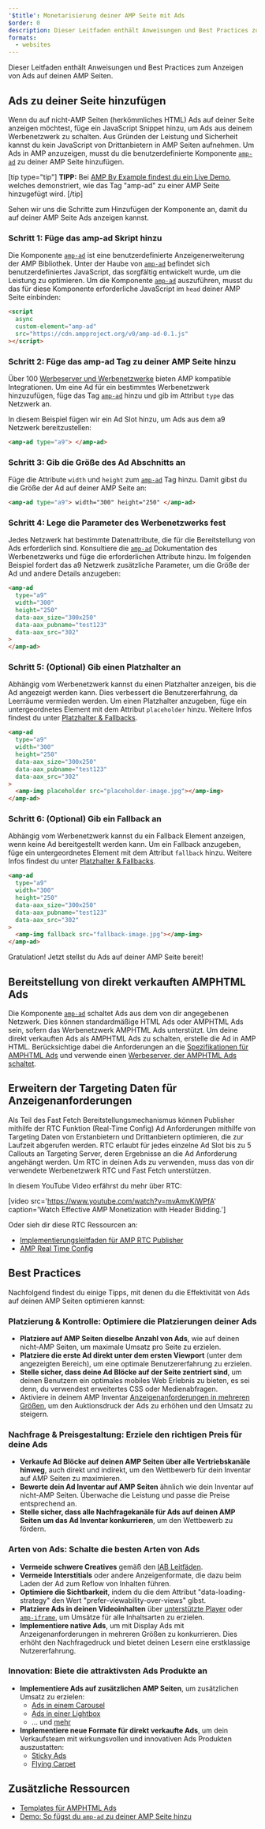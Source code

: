 ```yaml
---
'$title': Monetarisierung deiner AMP Seite mit Ads
$order: 0
description: Dieser Leitfaden enthält Anweisungen und Best Practices zum Anzeigen von Ads auf deinen AMP Seiten.  Um Ads in AMP anzuzeigen, musst du zu deiner …
formats:
  - websites
---
```


Dieser Leitfaden enthält Anweisungen und Best Practices zum Anzeigen von Ads auf deinen AMP Seiten.

## Ads zu deiner Seite hinzufügen

Wenn du auf nicht-AMP Seiten (herkömmliches HTML) Ads auf deiner Seite anzeigen möchtest, füge ein JavaScript Snippet hinzu, um Ads aus deinem Werbenetzwerk zu schalten. Aus Gründen der Leistung und Sicherheit kannst du kein JavaScript von Drittanbietern in AMP Seiten aufnehmen. Um Ads in AMP anzuzeigen, musst du die benutzerdefinierte Komponente [`amp-ad`](../../../../documentation/components/reference/amp-ad.md) zu deiner AMP Seite hinzufügen.

[tip type="tip"] **TIPP:** Bei [AMP By Example findest du ein Live Demo](../../../../documentation/components/reference/amp-ad.md), welches demonstriert, wie das Tag "amp-ad" zu einer AMP Seite hinzugefügt wird. [/tip]

Sehen wir uns die Schritte zum Hinzufügen der Komponente an, damit du auf deiner AMP Seite Ads anzeigen kannst.

### Schritt 1: Füge das amp-ad Skript hinzu

Die Komponente [`amp-ad`](../../../../documentation/components/reference/amp-ad.md) ist eine benutzerdefinierte Anzeigenerweiterung der AMP Bibliothek. Unter der Haube von [`amp-ad`](../../../../documentation/components/reference/amp-ad.md) befindet sich benutzerdefiniertes JavaScript, das sorgfältig entwickelt wurde, um die Leistung zu optimieren. Um die Komponente [`amp-ad`](../../../../documentation/components/reference/amp-ad.md) auszuführen, musst du das für diese Komponente erforderliche JavaScript im `head` deiner AMP Seite einbinden:

```html
<script
  async
  custom-element="amp-ad"
  src="https://cdn.ampproject.org/v0/amp-ad-0.1.js"
></script>
```

### Schritt 2: Füge das amp-ad Tag zu deiner AMP Seite hinzu

Über 100 [Werbeserver und Werbenetzwerke](ads_vendors.md) bieten AMP kompatible Integrationen. Um eine Ad für ein bestimmtes Werbenetzwerk hinzuzufügen, füge das Tag [`amp-ad`](../../../../documentation/components/reference/amp-ad.md) hinzu und gib im Attribut `type` das Netzwerk an.

In diesem Beispiel fügen wir ein Ad Slot hinzu, um Ads aus dem a9 Netzwerk bereitzustellen:

```html
<amp-ad type="a9"> </amp-ad>
```

### Schritt 3: Gib die Größe des Ad Abschnitts an

Füge die Attribute `width` und `height` zum [`amp-ad`](../../../../documentation/components/reference/amp-ad.md) Tag hinzu. Damit gibst du die Größe der Ad auf deiner AMP Seite an:

```html
<amp-ad type="a9"> width="300" height="250" </amp-ad>
```

### Schritt 4: Lege die Parameter des Werbenetzwerks fest

Jedes Netzwerk hat bestimmte Datenattribute, die für die Bereitstellung von Ads erforderlich sind. Konsultiere die [`amp-ad`](../../../../documentation/components/reference/amp-ad.md) Dokumentation des Werbenetzwerks und füge die erforderlichen Attribute hinzu. Im folgenden Beispiel fordert das a9 Netzwerk zusätzliche Parameter, um die Größe der Ad und andere Details anzugeben:

```html
<amp-ad
  type="a9"
  width="300"
  height="250"
  data-aax_size="300x250"
  data-aax_pubname="test123"
  data-aax_src="302"
>
</amp-ad>
```

### Schritt 5: (Optional) Gib einen Platzhalter an

Abhängig vom Werbenetzwerk kannst du einen Platzhalter anzeigen, bis die Ad angezeigt werden kann. Dies verbessert die Benutzererfahrung, da Leerräume vermieden werden. Um einen Platzhalter anzugeben, füge ein untergeordnetes Element mit dem Attribut `placeholder` hinzu. Weitere Infos findest du unter [Platzhalter & Fallbacks](../../../../documentation/guides-and-tutorials/develop/style_and_layout/placeholders.md).

```html
<amp-ad
  type="a9"
  width="300"
  height="250"
  data-aax_size="300x250"
  data-aax_pubname="test123"
  data-aax_src="302"
>
  <amp-img placeholder src="placeholder-image.jpg"></amp-img>
</amp-ad>
```

### Schritt 6: (Optional) Gib ein Fallback an

Abhängig vom Werbenetzwerk kannst du ein Fallback Element anzeigen, wenn keine Ad bereitgestellt werden kann. Um ein Fallback anzugeben, füge ein untergeordnetes Element mit dem Attribut `fallback` hinzu. Weitere Infos findest du unter [Platzhalter & Fallbacks](../../../../documentation/guides-and-tutorials/develop/style_and_layout/placeholders.md).

```html
<amp-ad
  type="a9"
  width="300"
  height="250"
  data-aax_size="300x250"
  data-aax_pubname="test123"
  data-aax_src="302"
>
  <amp-img fallback src="fallback-image.jpg"></amp-img>
</amp-ad>
```

Gratulation! Jetzt stellst du Ads auf deiner AMP Seite bereit!

## Bereitstellung von direkt verkauften AMPHTML Ads

Die Komponente [`amp-ad`](../../../../documentation/components/reference/amp-ad.md) schaltet Ads aus dem von dir angegebenen Netzwerk. Dies können standardmäßige HTML Ads oder AMPHTML Ads sein, sofern das Werbenetzwerk AMPHTML Ads unterstützt. Um deine direkt verkauften Ads als AMPHTML Ads zu schalten, erstelle die Ad in AMP HTML. Berücksichtige dabei die Anforderungen an die [Spezifikationen für AMPHTML Ads](../../../../documentation/guides-and-tutorials/learn/a4a_spec.md) und verwende einen [Werbeserver, der AMPHTML Ads schaltet](https://github.com/ampproject/amphtml/blob/master/ads/google/a4a/docs/a4a-readme.md#publishers).

## Erweitern der Targeting Daten für Anzeigenanforderungen

Als Teil des Fast Fetch Bereitstellungsmechanismus können Publisher mithilfe der RTC Funktion (Real-Time Config) Ad Anforderungen mithilfe von Targeting Daten von Erstanbietern und Drittanbietern optimieren, die zur Laufzeit abgerufen werden. RTC erlaubt für jedes einzelne Ad Slot bis zu 5 Callouts an Targeting Server, deren Ergebnisse an die Ad Anforderung angehängt werden. Um RTC in deinen Ads zu verwenden, muss das von dir verwendete Werbenetzwerk RTC und Fast Fetch unterstützen.

In diesem YouTube Video erfährst du mehr über RTC:

[video src='https://www.youtube.com/watch?v=mvAmvKiWPfA' caption='Watch Effective AMP Monetization with Header Bidding.']

Oder sieh dir diese RTC Ressourcen an:

- [Implementierungsleitfaden für AMP RTC Publisher](https://github.com/ampproject/amphtml/blob/master/extensions/amp-a4a/rtc-publisher-implementation-guide.md)
- [AMP Real Time Config](https://github.com/ampproject/amphtml/blob/master/extensions/amp-a4a/rtc-documentation.md)

## Best Practices

Nachfolgend findest du einige Tipps, mit denen du die Effektivität von Ads auf deinen AMP Seiten optimieren kannst:

### Platzierung & Kontrolle: Optimiere die Platzierungen deiner Ads

- **Platziere auf AMP Seiten dieselbe Anzahl von Ads**, wie auf deinen nicht-AMP Seiten, um maximale Umsatz pro Seite zu erzielen.
- **Platziere die erste Ad direkt unter dem ersten Viewport** (unter dem angezeigten Bereich), um eine optimale Benutzererfahrung zu erzielen.
- **Stelle sicher, dass deine Ad Blöcke auf der Seite zentriert sind**, um deinen Benutzern ein optimales mobiles Web Erlebnis zu bieten, es sei denn, du verwendest erweitertes CSS oder Medienabfragen.
- Aktiviere in deinem AMP Inventar [Anzeigenanforderungen in mehreren Größen](https://github.com/ampproject/amphtml/blob/master/ads/README.md#support-for-multi-size-ad-requests), um den Auktionsdruck der Ads zu erhöhen und den Umsatz zu steigern.

### Nachfrage & Preisgestaltung: Erziele den richtigen Preis für deine Ads

- **Verkaufe Ad Blöcke auf deinen AMP Seiten über alle Vertriebskanäle hinweg**, auch direkt und indirekt, um den Wettbewerb für dein Inventar auf AMP Seiten zu maximieren.
- **Bewerte dein Ad Inventar auf AMP Seiten** ähnlich wie dein Inventar auf nicht-AMP Seiten. Überwache die Leistung und passe die Preise entsprechend an.
- **Stelle sicher, dass alle Nachfragekanäle für Ads auf deinen AMP Seiten um das Ad Inventar konkurrieren**, um den Wettbewerb zu fördern.

### Arten von Ads: Schalte die besten Arten von Ads

- **Vermeide schwere Creatives** gemäß den [IAB Leitfäden](http://www.iab.com/wp-content/uploads/2015/11/IAB_Display_Mobile_Creative_Guidelines_HTML5_2015.pdf).
- **Vermeide Interstitials** oder andere Anzeigenformate, die dazu beim Laden der Ad zum Reflow von Inhalten führen.
- **Optimiere die Sichtbarkeit**, indem du die dem Attribut "data-loading-strategy" den Wert "prefer-viewability-over-views" gibst.
- **Platziere Ads in deinen Videoinhalten** über [unterstützte Player](../../../../documentation/components/index.html#media) oder [`amp-iframe`](../../../../documentation/components/reference/amp-iframe.md), um Umsätze für alle Inhaltsarten zu erzielen.
- **Implementiere native Ads**, um mit Display Ads mit Anzeigenanforderungen in mehreren Größen zu konkurrieren. Dies erhöht den Nachfragedruck und bietet deinen Lesern eine erstklassige Nutzererfahrung.

### Innovation: Biete die attraktivsten Ads Produkte an

- **Implementiere Ads auf zusätzlichen AMP Seiten**, um zusätzlichen Umsatz zu erzielen:
  - [Ads in einem Carousel](../../../../documentation/examples/documentation/Carousel_Ad.html)
  - [Ads in einer Lightbox](../../../../documentation/examples/documentation/Lightbox_Ad.html)
  - … und [mehr](../../../../documentation/examples/index.html)
- **Implementiere neue Formate für direkt verkaufte Ads**, um dein Verkaufsteam mit wirkungsvollen und innovativen Ads Produkten auszustatten:
  - [Sticky Ads](../../../../documentation/examples/documentation/amp-sticky-ad.html)
  - [Flying Carpet](../../../../documentation/examples/documentation/amp-fx-flying-carpet.html)

## Zusätzliche Ressourcen

- [Templates für AMPHTML Ads](../../../../documentation/examples/index.html)
- [Demo: So fügst du `amp-ad` zu deiner AMP Seite hinzu](../../../../documentation/components/reference/amp-ad.md)

